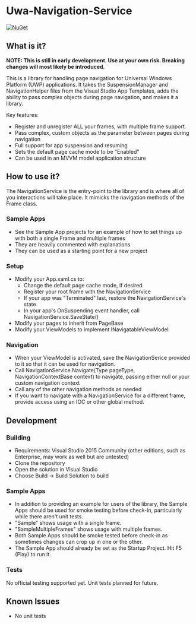 # Uwa-Navigation-Service

[![NuGet](https://img.shields.io/nuget/v/Uwa-Navigation-Service.svg?maxAge=2592000)](https://www.nuget.org/packages/Uwa-Navigation-Service/)

## What is it?
**NOTE: This is still in early development. Use at your own risk. Breaking changes will most likely be introduced.**

This is a library for handling page navigation for Universal Windows Platform (UWP) applications. It takes the SuspensionManager and NavigationHelper files from the Visual Studio App Templates, adds the ability to pass complex objects during page navigation, and makes it a library.

Key features:
* Register and unregister ALL your frames, with multiple frame support.
* Pass complex, custom objects as the parameter between pages during navigation
* Full support for app suspension and resuming
* Sets the default page cache mode to be "Enabled"
* Can be used in an MVVM model application structure

## How to use it?
The NavigationService is the entry-point to the library and is where all of you interactions will take place. It mimicks the navigation methods of the Frame class.

### Sample Apps
* See the Sample App projects for an example of how to set things up with both a single Frame and multiple frames
* They are heavily commented with explanations
* They can be used as a starting point for a new project

### Setup
* Modify your App.xaml.cs to:
  * Change the default page cache mode, if desired
  * Register your root frame with the NavigationService
  * If your app was "Terminated" last, restore the NavigationService's state
  * In your app's OnSuspending event handler, call NavigationService.SaveState()
* Modify your pages to inherit from PageBase
* Modify your ViewModels to implement INavigatableViewModel

### Navigation
* When your ViewModel is activated, save the NavigationSerice provided to it so that it can be used for navigation.
* Call NavigationService.Navigate(Type pageType, NavigationContextBase context) to navigate, passing either null or your custom navigation context
* Call any of the other navigation methods as needed
* If you want to navigate with a NavigationService for a different frame, provide access using an IOC or other global method.

## Development

### Building
* Requirements: Visual Studio 2015 Community (other editions, such as Enterprise, may work as well but are untested)
* Clone the repository
* Open the solution in Visual Studio
* Choose Build -> Build Solution to build

### Sample Apps
* In addition to providing an example for users of the library, the Sample Apps should be used for smoke testing before check-in, particularly while there aren't unit tests.
* "Sample" shows usage with a single frame.
* "SampleMultipleFrames" shows usage with multiple frames.
* Both Sample Apps should be smoke tested before check-in as sometimes changes can crop up in one or the other.
* The Sample App should already be set as the Startup Project. Hit F5 (Play) to run it.

### Tests
No official testing supported yet. Unit tests planned for future.

## Known Issues
* No unit tests
